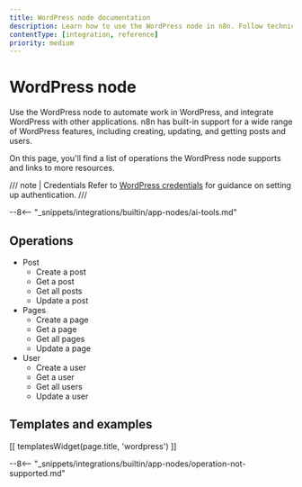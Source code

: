 ```yaml
---
title: WordPress node documentation
description: Learn how to use the WordPress node in n8n. Follow technical documentation to integrate WordPress node into your workflows.
contentType: [integration, reference]
priority: medium
---
```


# WordPress node

Use the WordPress node to automate work in WordPress, and integrate WordPress with other applications. n8n has built-in support for a wide range of WordPress features, including creating, updating, and getting posts and users.

On this page, you'll find a list of operations the WordPress node supports and links to more resources.

/// note | Credentials
Refer to [WordPress credentials](/integrations/builtin/credentials/wordpress.md) for guidance on setting up authentication. 
///

--8<-- "_snippets/integrations/builtin/app-nodes/ai-tools.md"

## Operations

* Post
    * Create a post
    * Get a post
    * Get all posts
    * Update a post
* Pages
    * Create a page
    * Get a page
    * Get all pages
    * Update a page
* User
    * Create a user
    * Get a user
    * Get all users
    * Update a user

## Templates and examples

<!-- see https://www.notion.so/n8n/Pull-in-templates-for-the-integrations-pages-37c716837b804d30a33b47475f6e3780 -->
[[ templatesWidget(page.title, 'wordpress') ]]

--8<-- "_snippets/integrations/builtin/app-nodes/operation-not-supported.md"


